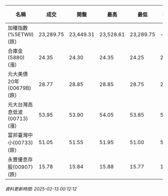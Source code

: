 | 名稱 | 成交 | 開盤 | 最高 | 最低 | 均價 | 成交金額(億) | 昨收 | 漲跌幅 | 漲跌 | 總量 | 昨量 | 振幅 |
| -------- | -------- | -------- | -------- |-------- | -------- | -------- |-------- |-------- |-------- | -------- | -------- |-------- |
|加權指數(%5ETWII) (跌)|23,289.75|23,449.31|23,528.61|23,289.75|-|3,705.99|23,384.05|0.40%|94.30|6,187,239|0|1.02%|
|合庫金(5880) (漲)|24.35|24.30|24.35|24.25|24.28|1.64|24.25|0.41%|0.10|6,766|6,992|0.41%|
|元大美債20年(00679B) (跌)|28.77|28.85|28.85|28.75|28.79|12.49|28.97|0.69%|0.20|43,392|30,780|0.35%|
|元大台灣高息低波(00713) (漲)|53.95|53.90|54.05|53.85|53.97|3.36|53.75|0.37%|0.20|6,234|8,047|0.37%|
|富邦臺灣中小(00733) (跌)|51.05|51.55|51.95|51.00|51.41|0.736|51.35|0.58%|0.30|1,431|1,830|1.85%|
|永豐優息存股(00907) (跌)|15.78|15.84|15.88|15.77|15.84|0.271|15.79|0.06%|0.01|1,711|1,869|0.70%|
###### 資料更新時間: 2025-02-13 00:12:12